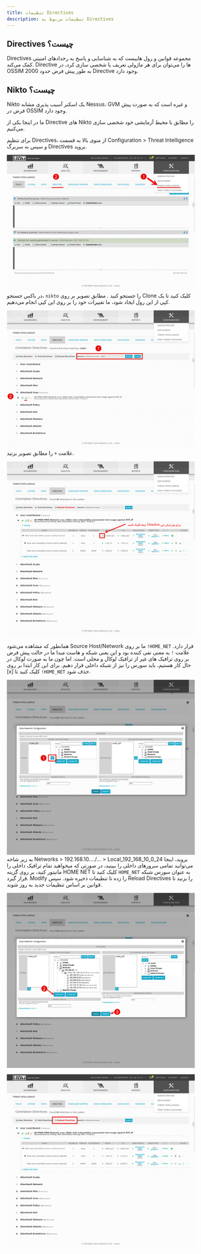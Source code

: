 ```yaml
---
title: تنظیمات Directives
description: تنظیمات مربوط به Directives
---
```


## Directives چیست؟
Directives مجموعه قوانین و رول هاییست که به شناسایی و پاسخ به رخدادهای امنیتی کمک می‌کند. Directive ها را می‌توان برای هر ماژولی تعریف یا شخصی سازی کرد، در OSSIM به طور پیش فرض حدود 2000 Directive وجود دارد.

## Nikto چیست؟
Nikto یک اسکنر آسیب پذیری مشابه Nessus، GVM و غیره است که به صورت پیش فرض در OSSIM وجود دارد.

ما در اینجا یکی از Directive های Nikto را مطابق با محیط آزمایشی خود شخصی سازی می‌کنیم.

برای تنظیم Directives، از منوی بالا به قسمت Configuration > Threat Intelligence و سپس به سربرگ Directives بروید.

![](../../../assets/directives.png)
در باکس جستجو، `nikto` را جستجو کنید . مطابق تصویر بر روی Clone کلیک کنید تا یک کپی از این رول ایجاد شود، ما تغییرات خود را بر روی این کپی انجام می‌دهیم.

![](../../../assets/directives2.png)
علامت `+` را مطابق تصویر بزنید.

![](../../../assets/directives3.png)

همانطور که مشاهده می‌شود Source Host/Network ما بر روی `!HOME_NET` قرار دارد. علامت `!` به معنی نفی کننده بود و این یعنی شبکه و هاست مبدا ما در حالت پیش فرض بر روی ترافیک های غیر از ترافیک لوکال و محلی است. اما چون ما به صورت لوکال در حال کار هستیم، باید سورس را نیز از شبکه داخلی قرار دهیم.
برای این کار ابتدا بر روی [x] کلیک کنید تا `!HOME_NET` حذف شود.

![](../../../assets/directives4.png)
به زیر شاخه Networks > 192.168.10..../... > Local_192_168_10_0_24 بروید، اینجا می‌توانید تمامی سرورهای داخلی را ببینید، در صورتی که میخواهید تمام ترافیک داخلی را مانیتور کنید، بر روی گزینه HOME NET کلیک کنید تا `HOME_NET` به عنوان سورس شبکه قرار گیرد. Modify را زده تا تنظیمات ذخیره شود. سپس Reload Directives را بزنید تا قوانین بر اساس تنظیمات جدید به روز شوند.

![](../../../assets/directives5.png)

![](../../../assets/directives6.png)